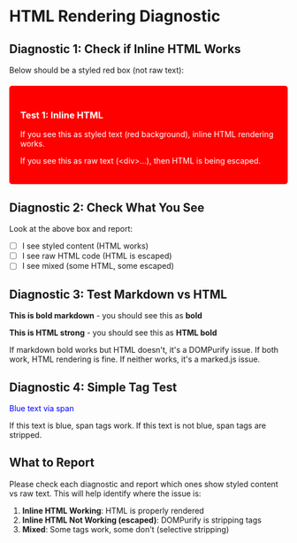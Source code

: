 # HTML Rendering Diagnostic

## Diagnostic 1: Check if Inline HTML Works

Below should be a styled red box (not raw text):

<div style="background: red; color: white; padding: 20px; margin: 20px 0; border-radius: 5px;">
  <h3>Test 1: Inline HTML</h3>
  <p>If you see this as styled text (red background), inline HTML rendering works.</p>
  <p>If you see this as raw text (&lt;div&gt;...), then HTML is being escaped.</p>
</div>

## Diagnostic 2: Check What You See

Look at the above box and report:
- [ ] I see styled content (HTML works)
- [ ] I see raw HTML code (HTML is escaped)
- [ ] I see mixed (some HTML, some escaped)

## Diagnostic 3: Test Markdown vs HTML

**This is bold markdown** - you should see this as **bold**

<strong>This is HTML strong</strong> - you should see this as <strong>HTML bold</strong>

If markdown bold works but HTML doesn't, it's a DOMPurify issue.
If both work, HTML rendering is fine.
If neither works, it's a marked.js issue.

## Diagnostic 4: Simple Tag Test

<span style="color: blue;">Blue text via span</span>

If this text is blue, span tags work.
If this text is not blue, span tags are stripped.

## What to Report

Please check each diagnostic and report which ones show styled content vs raw text. This will help identify where the issue is:

1. **Inline HTML Working**: HTML is properly rendered
2. **Inline HTML Not Working (escaped)**: DOMPurify is stripping tags
3. **Mixed**: Some tags work, some don't (selective stripping)
